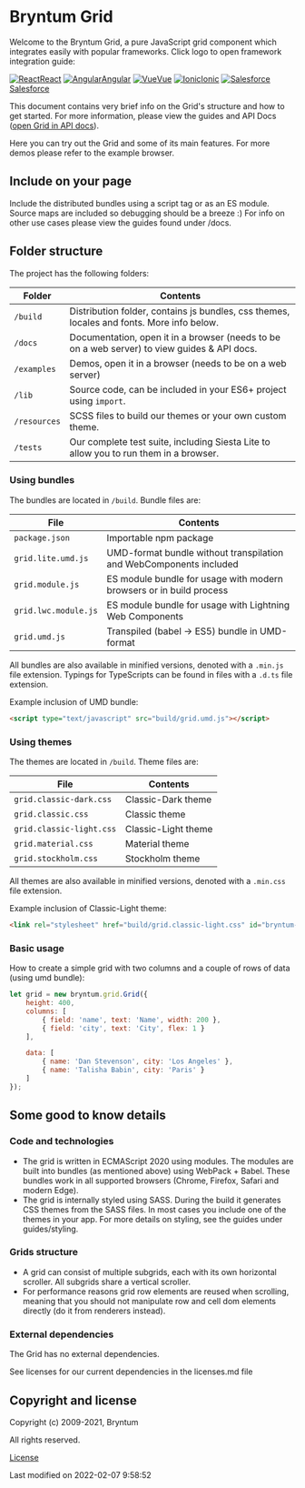 [//]: # (Links in this document only works when viewed in the documentation browser, surf to ./docs)

# Bryntum Grid

Welcome to the Bryntum Grid, a pure JavaScript grid component which integrates easily with popular frameworks. Click
logo to open framework integration guide:

<div class="framework-logos">
<a href="#Grid/guides/integration/react.md"><img src="Core/logo/react.svg" alt="React"><span>React</span></a>
<a href="#Grid/guides/integration/angular.md"><img src="Core/logo/angular.svg" alt="Angular"><span>Angular</span></a>
<a href="#Grid/guides/integration/vue.md"><img src="Core/logo/vue.svg" alt="Vue"><span>Vue</span></a>
<a href="#Grid/guides/integration/ionic.md"><img src="Core/logo/ionic.svg" alt="Ionic"><span>Ionic</span></a>
<a href="#Grid/guides/integration/salesforce/readme.md"><img src="Core/logo/salesforce.svg" alt="Salesforce"><span>Salesforce</span></a>
</div>

This document contains very brief info on the Grid's structure and how to get started. For more information, please
view the guides and API Docs ([open Grid in API docs](#Grid/view/Grid)).

Here you can try out the Grid and some of its main features. For more demos please refer to the example browser.

<div class="external-example" data-file="Grid/guides/readme/replaceimage.js"></div>

## Include on your page

Include the distributed bundles using a script tag or as an ES module. Source maps are included so debugging should be a
breeze :) For info on other use cases please view the guides found under /docs.

## Folder structure

The project has the following folders:

| Folder       | Contents                                                                                     |
|--------------|----------------------------------------------------------------------------------------------|
| `/build`     | Distribution folder, contains js bundles, css themes, locales and fonts. More info below.    |
| `/docs`      | Documentation, open it in a browser (needs to be on a web server) to view guides & API docs. |
| `/examples`  | Demos, open it in a browser (needs to be on a web server)                                    |
| `/lib`       | Source code, can be included in your ES6+ project using `import`.                            |
| `/resources` | SCSS files to build our themes or your own custom theme.                                     |
| `/tests`     | Our complete test suite, including Siesta Lite to allow you to run them in a browser.        |

### Using bundles

The bundles are located in `/build`. Bundle files are:

| File                 | Contents                                                            |
|----------------------|---------------------------------------------------------------------|
| `package.json`       | Importable npm package                                              |
| `grid.lite.umd.js`   | UMD-format bundle without transpilation and WebComponents included  |
| `grid.module.js`     | ES module bundle for usage with modern browsers or in build process |
| `grid.lwc.module.js` | ES module bundle for usage with Lightning Web Components            |
| `grid.umd.js`        | Transpiled (babel -> ES5) bundle in UMD-format                      |

All bundles are also available in minified versions, denoted with a `.min.js` file extension.
Typings for TypeScripts can be found in files with a `.d.ts` file extension.

Example inclusion of UMD bundle:

```html
<script type="text/javascript" src="build/grid.umd.js"></script>
```

### Using themes

The themes are located in `/build`. Theme files are:

| File                     | Contents            |
|--------------------------|---------------------|
| `grid.classic-dark.css`  | Classic-Dark theme  |
| `grid.classic.css`       | Classic theme       |
| `grid.classic-light.css` | Classic-Light theme |
| `grid.material.css`      | Material theme      |
| `grid.stockholm.css`     | Stockholm theme     |

All themes are also available in minified versions, denoted with a `.min.css` file extension.

Example inclusion of Classic-Light theme:

```html
<link rel="stylesheet" href="build/grid.classic-light.css" id="bryntum-theme">
```

### Basic usage

How to create a simple grid with two columns and a couple of rows of data (using umd bundle):

```javascript
let grid = new bryntum.grid.Grid({
    height: 400,
    columns: [
        { field: 'name', text: 'Name', width: 200 },
        { field: 'city', text: 'City', flex: 1 }
    ],

    data: [
        { name: 'Dan Stevenson', city: 'Los Angeles' },
        { name: 'Talisha Babin', city: 'Paris' }
    ]
});
```

<div class="external-example" data-file="Grid/guides/readme/basic.js"></div>

## Some good to know details

### Code and technologies

* The grid is written in ECMAScript 2020 using modules. The modules are built into bundles (as mentioned above) using
  WebPack + Babel. These bundles work in all supported browsers (Chrome, Firefox, Safari and modern Edge).
* The grid is internally styled using SASS. During the build it generates CSS themes from the SASS files. In most cases
  you include one of the themes in your app. For more details on styling, see the guides under guides/styling.

### Grids structure

* A grid can consist of multiple subgrids, each with its own horizontal scroller. All subgrids share a vertical
  scroller.
* For performance reasons grid row elements are reused when scrolling, meaning that you should not manipulate row and
  cell dom elements directly (do it from renderers instead).

### External dependencies

The Grid has no external dependencies.

See licenses for our current dependencies in the licenses.md file

## Copyright and license

Copyright (c) 2009-2021, Bryntum

All rights reserved.

[License](https://www.bryntum.com/products/grid/license/)


<p class="last-modified">Last modified on 2022-02-07 9:58:52</p>